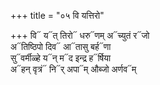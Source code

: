 +++
title = "०५ वि यत्तिरो"

+++
वि᳓ य᳓त् तिरो᳓ धरु᳓णम् अ᳓च्युतं र᳓जो  
अ᳓तिष्ठिपो दिव᳓ आ᳓तासु बर्ह᳓णा  
सु᳓वर्मीळ्हे य᳓न् म᳓द इन्द्र ह᳓र्षिया  
अ᳓हन् वृत्रं᳓ नि᳓र् अपा᳓म् औब्जो अर्णव᳓म्